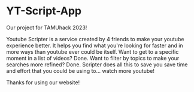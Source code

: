 # YT-Script-App

Our project for TAMUhack 2023!

Youtube Scripter is a service created by 4 friends to make your youtube experience better. It helps you find what you're looking for faster and in more ways than youtube ever could be itself. Want to get to a specific moment in a list of videos? Done. Want to filter by topics to make your searches more refined? Done. Scripter does all this to save you save time and effort that you could be using to... watch more youtube!

Thanks for using our website! 
